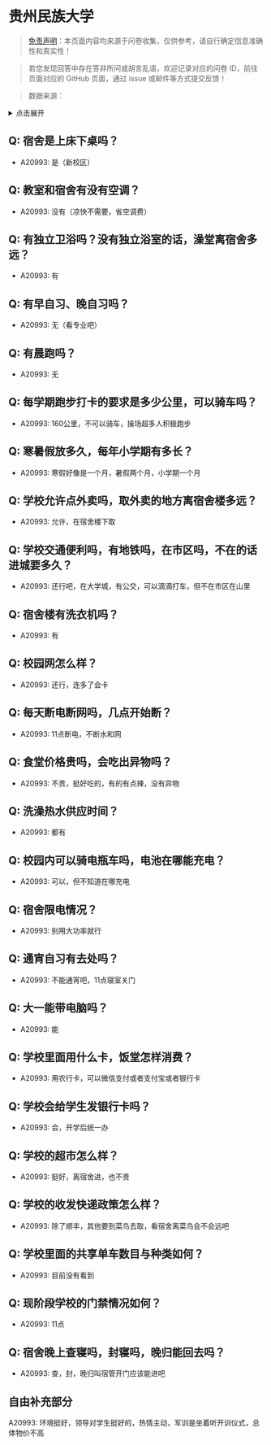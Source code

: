 # 贵州民族大学

> [免责声明](https://colleges.chat/#_3)：本页面内容均来源于问卷收集，仅供参考，请自行确定信息准确性和真实性！

> 若您发现回答中存在答非所问或胡言乱语，欢迎记录对应的问卷 ID，前往页面对应的 GitHub 页面，通过 issue 或邮件等方式提交反馈！

> 数据来源：

<details><summary>点击展开</summary>
<ul>
<li>A20993: 1284964359@qq.com (2023 年 09 月)</li>
</ul>
</details>

## Q: 宿舍是上床下桌吗？

- A20993: 是（新校区）

## Q: 教室和宿舍有没有空调？

- A20993: 没有（凉快不需要，省空调费）

## Q: 有独立卫浴吗？没有独立浴室的话，澡堂离宿舍多远？

- A20993: 有

## Q: 有早自习、晚自习吗？

- A20993: 无（看专业吧）

## Q: 有晨跑吗？

- A20993: 无

## Q: 每学期跑步打卡的要求是多少公里，可以骑车吗？

- A20993: 160公里，不可以骑车，操场超多人积极跑步

## Q: 寒暑假放多久，每年小学期有多长？

- A20993: 寒假好像是一个月，暑假两个月，小学期一个月

## Q: 学校允许点外卖吗，取外卖的地方离宿舍楼多远？

- A20993: 允许，在宿舍楼下取

## Q: 学校交通便利吗，有地铁吗，在市区吗，不在的话进城要多久？

- A20993: 还行吧，在大学城，有公交，可以滴滴打车，但不在市区在山里

## Q: 宿舍楼有洗衣机吗？

- A20993: 有

## Q: 校园网怎么样？

- A20993: 还行，连多了会卡

## Q: 每天断电断网吗，几点开始断？

- A20993: 11点断电，不断水和网

## Q: 食堂价格贵吗，会吃出异物吗？

- A20993: 不贵，挺好吃的，有的有点辣，没有异物

## Q: 洗澡热水供应时间？

- A20993: 都有

## Q: 校园内可以骑电瓶车吗，电池在哪能充电？

- A20993: 可以，但不知道在哪充电

## Q: 宿舍限电情况？

- A20993: 别用大功率就行

## Q: 通宵自习有去处吗？

- A20993: 不能通宵吧，11点寝室关门

## Q: 大一能带电脑吗？

- A20993: 能

## Q: 学校里面用什么卡，饭堂怎样消费？

- A20993: 用农行卡，可以微信支付或者支付宝或者银行卡

## Q: 学校会给学生发银行卡吗？

- A20993: 会，开学后统一办

## Q: 学校的超市怎么样？

- A20993: 挺好，离宿舍进，也不贵

## Q: 学校的收发快递政策怎么样？

- A20993: 除了顺丰，其他要到菜鸟去取，看宿舍离菜鸟会不会远吧

## Q: 学校里面的共享单车数目与种类如何？

- A20993: 目前没有看到

## Q: 现阶段学校的门禁情况如何？

- A20993: 11点

## Q: 宿舍晚上查寝吗，封寝吗，晚归能回去吗？

- A20993: 查，封，晚归叫宿管开门应该能进吧

## 自由补充部分

A20993: 环境挺好，领导对学生挺好的，热情主动，军训是坐着听开训仪式，总体物价不高